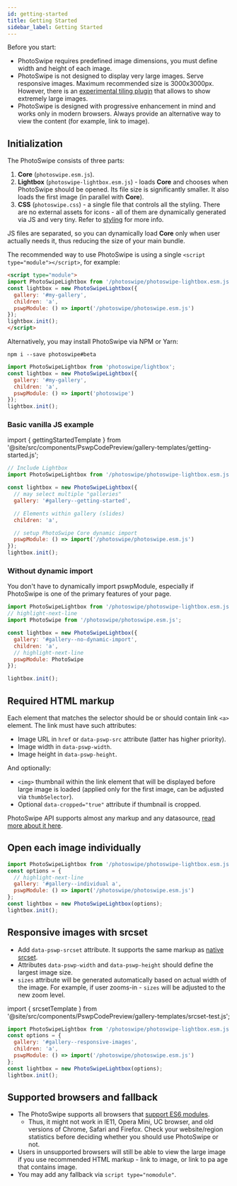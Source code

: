 ```yaml
---
id: getting-started
title: Getting Started
sidebar_label: Getting Started
---
```



Before you start:

- PhotoSwipe requires predefined image dimensions, you must define width and height of each image.
- PhotoSwipe is not designed to display very large images. Serve responsive images. Maximum recommended size is 3000x3000px. However, there is an [experimental tiling plugin](https://github.com/dimsemenov/photoswipe-deep-zoom-plugin) that allows to show extremely large images.
- PhotoSwipe is designed with progressive enhancement in mind and works only in modern browsers. Always provide an alternative way to view the content (for example, link to image).


## Initialization



The PhotoSwipe consists of three parts:

1. **Core** (`photoswipe.esm.js`).
2. **Lightbox** (`photoswipe-lightbox.esm.js`) - loads **Core** and chooses when PhotoSwipe should be opened. Its file size is significantly smaller. It also loads the first image (in parallel with **Core**).
3. **CSS** (`photoswipe.css`) - a single file that controls all the styling. There are no external assets for icons - all of them are dynamically generated via JS and very tiny. Refer to [styling](/styling) for more info.

JS files are separated, so you can dynamically load **Core** only when user actually needs it, thus reducing the size of your main bundle.

The recommended way to use PhotoSwipe is using a single `<script type="module"></script>`, for example:

```html
<script type="module">
import PhotoSwipeLightbox from '/photoswipe/photoswipe-lightbox.esm.js';
const lightbox = new PhotoSwipeLightbox({
  gallery: '#my-gallery',
  children: 'a',
  pswpModule: () => import('/photoswipe/photoswipe.esm.js')
});
lightbox.init();
</script>
```

Alternatively, you may install PhotoSwipe via NPM or Yarn:

```
npm i --save photoswipe#beta
```

```js
import PhotoSwipeLightbox from 'photoswipe/lightbox';
const lightbox = new PhotoSwipeLightbox({
  gallery: '#my-gallery',
  children: 'a',
  pswpModule: () => import('photoswipe')
});
lightbox.init();
```


### Basic vanilla JS example

import { gettingStartedTemplate } from '@site/src/components/PswpCodePreview/gallery-templates/getting-started.js';

<PswpCodePreview galleryID="getting-started" numItems="6" displayHTML templateFn={gettingStartedTemplate}>

```js pswpcode
// Include Lightbox 
import PhotoSwipeLightbox from '/photoswipe/photoswipe-lightbox.esm.js';

const lightbox = new PhotoSwipeLightbox({
  // may select multiple "galleries"
  gallery: '#gallery--getting-started',

  // Elements within gallery (slides)
  children: 'a',

  // setup PhotoSwipe Core dynamic import
  pswpModule: () => import('/photoswipe/photoswipe.esm.js')
});
lightbox.init();
```

</PswpCodePreview>

### Without dynamic import

You don't have to dynamically import pswpModule, especially if PhotoSwipe is one of the primary features of your page.

<PswpCodePreview galleryID="no-dynamic-import">

```js pswpcode
import PhotoSwipeLightbox from '/photoswipe/photoswipe-lightbox.esm.js';
// highlight-next-line
import PhotoSwipe from '/photoswipe/photoswipe.esm.js';

const lightbox = new PhotoSwipeLightbox({
  gallery: '#gallery--no-dynamic-import',
  children: 'a',
  // highlight-next-line
  pswpModule: PhotoSwipe
});

lightbox.init();
```

</PswpCodePreview>



## Required HTML markup

Each element that matches the selector should be or should contain link `<a>` element. The link must have such attributes:

  - Image URL in `href` or `data-pswp-src` attribute (latter has higher priority).
  - Image width in `data-pswp-width`.
  - Image height in `data-pswp-height`.

And optionally:

- `<img>` thumbnail within the link element that will be displayed before large image is loaded (applied only for the first image, can be adjusted via `thumbSelector`).
- Optional `data-cropped="true"` attribute if thumbnail is cropped.

PhotoSwipe API supports almost any markup and any datasource, [read more about it here](data-sources#custom-html-markup).

## Open each image individually

<PswpCodePreview  galleryID="individual">

```js pswpcode
import PhotoSwipeLightbox from '/photoswipe/photoswipe-lightbox.esm.js';
const options = {
  // highlight-next-line
  gallery: '#gallery--individual a',
  pswpModule: () => import('/photoswipe/photoswipe.esm.js')
};
const lightbox = new PhotoSwipeLightbox(options);
lightbox.init();
```

</PswpCodePreview>


## Responsive images with srcset

- Add `data-pswp-srcset` attribute. It supports the same markup as [native srcset](https://developer.mozilla.org/en-US/docs/Web/HTML/Element/img#attr-srcset). 
- Attributes `data-pswp-width` and `data-pswp-height` should define the largest image size.
- `sizes` attribute will be generated automatically based on actual width of the image. For example, if user zooms-in - `sizes` will be adjusted to the new zoom level.


import { srcsetTemplate } from '@site/src/components/PswpCodePreview/gallery-templates/srcset-test.js';

<PswpCodePreview galleryID="responsive-images" templateFn={srcsetTemplate}>

```js pswpcode
import PhotoSwipeLightbox from '/photoswipe/photoswipe-lightbox.esm.js';
const options = {
  gallery: '#gallery--responsive-images',
  children: 'a',
  pswpModule: () => import('/photoswipe/photoswipe.esm.js')
};
const lightbox = new PhotoSwipeLightbox(options);
lightbox.init();
```

</PswpCodePreview>

## Supported browsers and fallback

- The PhotoSwipe supports all browsers that [support ES6 modules](https://caniuse.com/#search=module).
  - Thus, it might not work in IE11, Opera Mini, UC browser, and old versions of Chrome, Safari and Firefox. Check your website/region statistics before deciding whether you should use PhotoSwipe or not.
- Users in unsupported browsers will still be able to view the large image if you use recommended HTML markup - link to image, or link to pa age that contains image.
- You may add any fallback via `script type="nomodule"`.

